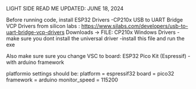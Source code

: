LIGHT SIDE 
READ ME UPDATED: JUNE 18, 2024

Before running code, install ESP32 Drivers
-CP210x USB to UART Bridge VCP Drivers from silicon labs : https://www.silabs.com/developers/usb-to-uart-bridge-vcp-drivers
Downloads -> FILE: CP210x Windows Drivers
  -make sure you dont install the universal driver
  -install this file and run the exe

Also make sure sure you change VSC to board: ESP32 Pico Kit (Espressif)
  -with arduino framework

platformio settings should be: 
platform = espressif32
board = pico32
framework = arduino
monitor_speed = 115200
